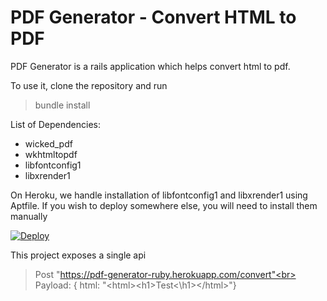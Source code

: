 # PDF Generator - Convert HTML to PDF

PDF Generator is a rails application which helps convert html to pdf. 

To use it, clone the repository and run 
> bundle install

List of Dependencies:
* wicked_pdf
* wkhtmltopdf
* libfontconfig1
* libxrender1

On Heroku, we handle installation of libfontconfig1 and libxrender1 using Aptfile. If you wish to deploy somewhere else, you will need to install them manually

[![Deploy](https://www.herokucdn.com/deploy/button.svg)](https://heroku.com/deploy)

This project exposes a single api

> Post "https://pdf-generator-ruby.herokuapp.com/convert"<br>
> Payload: { html: "\<html>\<h1>Test\<\h1>\</html>"}

